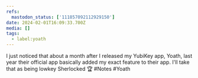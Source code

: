```yaml
---
refs:
  mastodon_status: ['111857092112929150']
date: 2024-02-01T16:09:33.700Z
media: []
tags:
  - label:yoath
---
```


I just noticed that about a month after I released my YubiKey app, Yoath, last year their official app basically added my exact feature to their app. I'll take that as being lowkey Sherlocked 🏆 #Notes #Yoath
